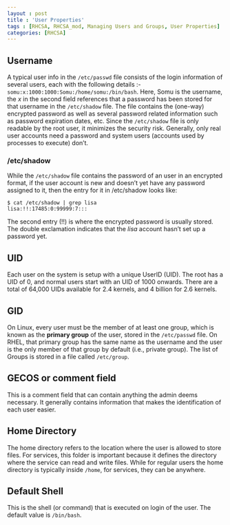 ```yaml
---
layout : post
title : 'User Properties'
tags : [RHCSA, RHCSA_mod, Managing Users and Groups, User Properties]
categories: [RHCSA]
---
```



## Username

A typical user info in the `/etc/passwd` file consists of the login
information of several users, each with the following details :-
`somu:x:1000:1000:Somu:/home/somu:/bin/bash`. Here, Somu is the
username, the *x* in the second field references that a password has
been stored for that username in the `/etc/shadow` file. The file
contains the (one-way) encrypted password as well as several password
related information such as password expiration dates, etc. Since the
`/etc/shadow` file is only readable by the root user, it minimizes the
security risk. Generally, only real user accounts need a password and
system users (accounts used by processes to execute) don’t.

### /etc/shadow

While the `/etc/shadow` file contains the password of an user in an
encrypted format, if the user account is new and doesn’t yet have any
password assigned to it, then the entry for it in /etc/shadow looks
like:

``` console
$ cat /etc/shadow | grep lisa
lisa:!!:17485:0:99999:7:::
```

The second entry (\!\!) is where the encrypted password is usually
stored. The double exclamation indicates that the *lisa* account hasn’t
set up a password yet.

## UID

Each user on the system is setup with a unique UserID (UID). The root
has a UID of 0, and normal users start with an UID of 1000 onwards.
There are a total of 64,000 UIDs available for 2.4 kernels, and 4
billion for 2.6 kernels.

## GID

On Linux, every user must be the member of at least one group, which is
known as the **primary group** of the user, stored in the `/etc/passwd`
file. On RHEL, that primary group has the same name as the username and
the user is the only member of that group by default (i.e., private
group). The list of Groups is stored in a file called `/etc/group`.

## GECOS or comment field

This is a comment field that can contain anything the admin deems
necessary. It generally contains information that makes the
identification of each user easier.

## Home Directory

The home directory refers to the location where the user is allowed to
store files. For services, this folder is important because it defines
the directory where the service can read and write files. While for
regular users the home directory is typically inside `/home`, for
services, they can be anywhere.

## Default Shell

This is the shell (or command) that is executed on login of the user.
The default value is `/bin/bash`.
